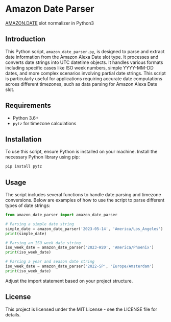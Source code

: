 
# Amazon Date Parser
[AMAZON.DATE]("https://developer.amazon.com/en-US/docs/alexa/custom-skills/slot-type-reference.html#date") slot normalizer in Python3

## Introduction
This Python script, `amazon_date_parser.py`, is designed to parse and extract date information from the Amazon Alexa Date slot type. It processes and converts date strings into UTC datetime objects. It handles various formats including specific cases like ISO week numbers, simple YYYY-MM-DD dates, and more complex scenarios involving partial date strings. This script is particularly useful for applications requiring accurate date computations across different timezones, such as data parsing for Amazon Alexa Date slot.

## Requirements
- Python 3.6+
- `pytz` for timezone calculations

## Installation
To use this script, ensure Python is installed on your machine. Install the necessary Python library using pip:

```bash
pip install pytz
```

## Usage
The script includes several functions to handle date parsing and timezone conversions. Below are examples of how to use the script to parse different types of date strings:

```python
from amazon_date_parser import amazon_date_parser

# Parsing a simple date string
simple_date = amazon_date_parser('2023-05-14', 'America/Los_Angeles')
print(simple_date)

# Parsing an ISO week date string
iso_week_date = amazon_date_parser('2023-W20', 'America/Phoenix')
print(iso_week_date)

# Parsing a year and season date string
iso_week_date = amazon_date_parser('2022-SP', 'Europe/Amsterdam')
print(iso_week_date)
```

Adjust the import statement based on your project structure.

## License
This project is licensed under the MIT License - see the LICENSE file for details.
